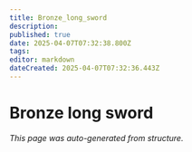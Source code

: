 ```yaml
---
title: Bronze_long_sword
description: 
published: true
date: 2025-04-07T07:32:38.800Z
tags: 
editor: markdown
dateCreated: 2025-04-07T07:32:36.443Z
---
```


# Bronze long sword

*This page was auto-generated from structure.*